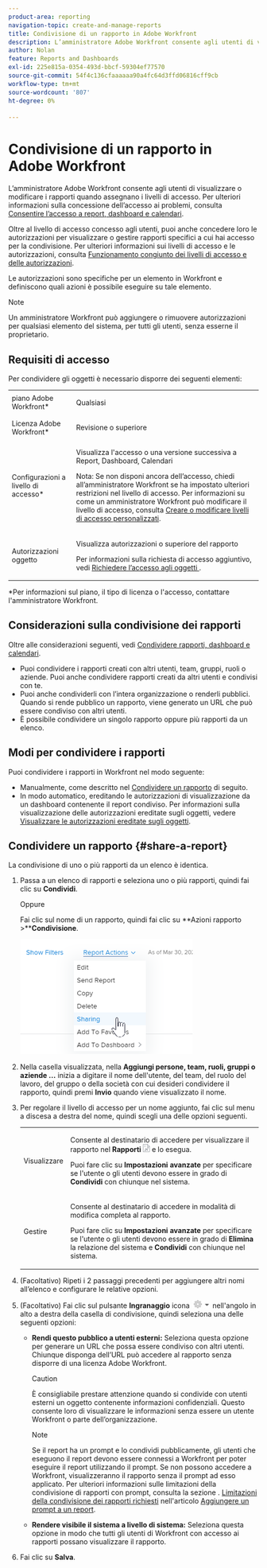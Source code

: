 ```yaml
---
product-area: reporting
navigation-topic: create-and-manage-reports
title: Condivisione di un rapporto in Adobe Workfront
description: L’amministratore Adobe Workfront consente agli utenti di visualizzare o modificare i rapporti quando assegnano i livelli di accesso. Per ulteriori informazioni sulla concessione dell’accesso ai problemi, consulta Concedere l’accesso a rapporti, dashboard e calendari.
author: Nolan
feature: Reports and Dashboards
exl-id: 225e815a-0354-493d-bbcf-59304ef77570
source-git-commit: 54f4c136cfaaaaaa90a4fc64d3ffd06816cff9cb
workflow-type: tm+mt
source-wordcount: '807'
ht-degree: 0%

---
```


# Condivisione di un rapporto in Adobe Workfront

L’amministratore Adobe Workfront consente agli utenti di visualizzare o modificare i rapporti quando assegnano i livelli di accesso. Per ulteriori informazioni sulla concessione dell’accesso ai problemi, consulta [Consentire l’accesso a report, dashboard e calendari](../../../administration-and-setup/add-users/configure-and-grant-access/grant-access-reports-dashboards-calendars.md).

Oltre al livello di accesso concesso agli utenti, puoi anche concedere loro le autorizzazioni per visualizzare o gestire rapporti specifici a cui hai accesso per la condivisione. Per ulteriori informazioni sui livelli di accesso e le autorizzazioni, consulta [Funzionamento congiunto dei livelli di accesso e delle autorizzazioni](../../../administration-and-setup/add-users/access-levels-and-object-permissions/how-access-levels-permissions-work-together.md).

Le autorizzazioni sono specifiche per un elemento in Workfront e definiscono quali azioni è possibile eseguire su tale elemento.

>[!NOTE]
>
>Un amministratore Workfront può aggiungere o rimuovere autorizzazioni per qualsiasi elemento del sistema, per tutti gli utenti, senza esserne il proprietario.

## Requisiti di accesso

Per condividere gli oggetti è necessario disporre dei seguenti elementi:

<table style="table-layout:auto"> 
 <col> 
 <col> 
 <tbody> 
  <tr> 
   <td role="rowheader">piano Adobe Workfront*</td> 
   <td> <p>Qualsiasi </p> </td> 
  </tr> 
  <tr> 
   <td role="rowheader">Licenza Adobe Workfront*</td> 
   <td> <p>Revisione o superiore</p> </td> 
  </tr> 
  <tr> 
   <td role="rowheader">Configurazioni a livello di accesso*</td> 
   <td> <p>Visualizza l'accesso o una versione successiva a Report, Dashboard, Calendari</p> <p>Nota: Se non disponi ancora dell’accesso, chiedi all’amministratore Workfront se ha impostato ulteriori restrizioni nel livello di accesso. Per informazioni su come un amministratore Workfront può modificare il livello di accesso, consulta <a href="../../../administration-and-setup/add-users/configure-and-grant-access/create-modify-access-levels.md" class="MCXref xref">Creare o modificare livelli di accesso personalizzati</a>.</p> </td> 
  </tr> 
  <tr> 
   <td role="rowheader">Autorizzazioni oggetto</td> 
   <td> <p>Visualizza autorizzazioni o superiore del rapporto</p> <p>Per informazioni sulla richiesta di accesso aggiuntivo, vedi <a href="../../../workfront-basics/grant-and-request-access-to-objects/request-access.md" class="MCXref xref">Richiedere l’accesso agli oggetti </a>.</p> </td> 
  </tr> 
 </tbody> 
</table>

&#42;Per informazioni sul piano, il tipo di licenza o l&#39;accesso, contattare l&#39;amministratore Workfront.

## Considerazioni sulla condivisione dei rapporti

Oltre alle considerazioni seguenti, vedi [Condividere rapporti, dashboard e calendari](../../../workfront-basics/grant-and-request-access-to-objects/permissions-reports-dashboards-calendars.md).

* Puoi condividere i rapporti creati con altri utenti, team, gruppi, ruoli o aziende. Puoi anche condividere rapporti creati da altri utenti e condivisi con te.
* Puoi anche condividerli con l’intera organizzazione o renderli pubblici. Quando si rende pubblico un rapporto, viene generato un URL che può essere condiviso con altri utenti.
* È possibile condividere un singolo rapporto oppure più rapporti da un elenco.

## Modi per condividere i rapporti

Puoi condividere i rapporti in Workfront nel modo seguente:

* Manualmente, come descritto nel [Condividere un rapporto](#share-a-report) di seguito.
* In modo automatico, ereditando le autorizzazioni di visualizzazione da un dashboard contenente il report condiviso. Per informazioni sulla visualizzazione delle autorizzazioni ereditate sugli oggetti, vedere [Visualizzare le autorizzazioni ereditate sugli oggetti](../../../workfront-basics/grant-and-request-access-to-objects/view-inherited-permissions-on-objects.md).

## Condividere un rapporto {#share-a-report}

La condivisione di uno o più rapporti da un elenco è identica.

1. Passa a un elenco di rapporti e seleziona uno o più rapporti, quindi fai clic su **Condividi**.

   Oppure

   Fai clic sul nome di un rapporto, quindi fai clic su **Azioni rapporto >****Condivisione**.

   ![](assets/qs-report-actions-sharing.png)

1. Nella casella visualizzata, nella **Aggiungi persone, team, ruoli, gruppi o aziende ...** inizia a digitare il nome dell&#39;utente, del team, del ruolo del lavoro, del gruppo o della società con cui desideri condividere il rapporto, quindi premi **Invio** quando viene visualizzato il nome.

1. Per regolare il livello di accesso per un nome aggiunto, fai clic sul menu a discesa a destra del nome, quindi scegli una delle opzioni seguenti.

   <table style="table-layout:auto"> 
    <col> 
    <col> 
    <tbody> 
     <tr> 
      <td role="rowheader">Visualizzare</td> 
      <td> <p>Consente al destinatario di accedere per visualizzare il rapporto nel <strong>Rapporti</strong> <img src="assets/reports-in-main-menu.png"> e lo esegua.</p> <p>Puoi fare clic su <strong>Impostazioni avanzate</strong> per specificare se l'utente o gli utenti devono essere in grado di <strong>Condividi</strong> con chiunque nel sistema.</p> </td> 
     </tr> 
     <tr> 
      <td role="rowheader">Gestire</td> 
      <td> <p>Consente al destinatario di accedere in modalità di modifica completa al rapporto.</p> <p>Puoi fare clic su <strong>Impostazioni avanzate</strong> per specificare se l'utente o gli utenti devono essere in grado di <strong>Elimina</strong> la relazione del sistema e <strong>Condividi</strong> con chiunque nel sistema.</p> </td> 
     </tr> 
    </tbody> 
   </table>

1. (Facoltativo) Ripeti i 2 passaggi precedenti per aggiungere altri nomi all’elenco e configurare le relative opzioni.
1. (Facoltativo) Fai clic sul pulsante **Ingranaggio** icona ![](assets/gear-icon-settings-with-dn-arrow.jpg) nell&#39;angolo in alto a destra della casella di condivisione, quindi seleziona una delle seguenti opzioni:

   * **Rendi questo pubblico a utenti esterni:** Seleziona questa opzione per generare un URL che possa essere condiviso con altri utenti. Chiunque disponga dell’URL può accedere al rapporto senza disporre di una licenza Adobe Workfront.

      >[!CAUTION]
      >
      >È consigliabile prestare attenzione quando si condivide con utenti esterni un oggetto contenente informazioni confidenziali. Questo consente loro di visualizzare le informazioni senza essere un utente Workfront o parte dell’organizzazione.

      >[!NOTE]
      >
      >Se il report ha un prompt e lo condividi pubblicamente, gli utenti che eseguono il report devono essere connessi a Workfront per poter eseguire il report utilizzando il prompt. Se non possono accedere a Workfront, visualizzeranno il rapporto senza il prompt ad esso applicato. Per ulteriori informazioni sulle limitazioni della condivisione di rapporti con prompt, consulta la sezione . [Limitazioni della condivisione dei rapporti richiesti](../../../reports-and-dashboards/reports/creating-and-managing-reports/add-prompt-report.md#limitations-of-running-public-prompted-reports) nell&#39;articolo [Aggiungere un prompt a un report](../../../reports-and-dashboards/reports/creating-and-managing-reports/add-prompt-report.md).

   * **Rendere visibile il sistema a livello di sistema:** Seleziona questa opzione in modo che tutti gli utenti di Workfront con accesso ai rapporti possano visualizzare il rapporto.

1. Fai clic su **Salva**.
